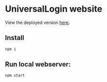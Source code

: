 # UniversalLogin website

View the deployed version [here](https://universallogin.io/).

## Install

```sh
npm i
```

## Run local webserver:
```sh
npm start
```
